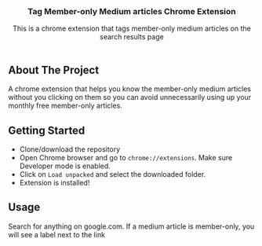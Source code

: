 <br />
<div align="center">

<h3 align="center">Tag Member-only Medium articles Chrome Extension</h3>

  <p align="center">
    This is a chrome extension that tags member-only medium articles on the search results page
    <br />
    <br />
  </p>
</div>

## About The Project
A chrome extension that helps you know the member-only medium articles without you clicking on them so you can avoid unnecessarily using up your monthly free member-only articles.

## Getting Started

- Clone/download the repository
- Open Chrome browser and go to `chrome://extensions`. Make sure Developer mode is enabled.
- Click on `Load unpacked` and select the downloaded folder.
- Extension is installed!

## Usage
Search for anything on google.com. If a medium article is member-only, you will see a label next to the link